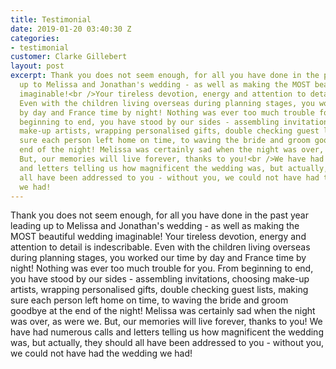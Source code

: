 ```yaml
---
title: Testimonial
date: 2019-01-20 03:40:30 Z
categories:
- testimonial
customer: Clarke Gillebert
layout: post
excerpt: Thank you does not seem enough, for all you have done in the past year leading
  up to Melissa and Jonathan's wedding - as well as making the MOST beautiful wedding
  imaginable!<br />Your tireless devotion, energy and attention to detail is indescribable.
  Even with the children living overseas during planning stages, you worked our time
  by day and France time by night! Nothing was ever too much trouble for you. From
  beginning to end, you have stood by our sides - assembling invitations, choosing
  make-up artists, wrapping personalised gifts, double checking guest lists, making
  sure each person left home on time, to waving the bride and groom goodbye at the
  end of the night! Melissa was certainly sad when the night was over, as were we.
  But, our memories will live forever, thanks to you!<br />We have had numerous calls
  and letters telling us how magnificent the wedding was, but actually, they should
  all have been addressed to you - without you, we could not have had the wedding
  we had!
---
```


Thank you does not seem enough, for all you have done in the past year leading up to Melissa and Jonathan's wedding - as well as making the MOST beautiful wedding imaginable!
Your tireless devotion, energy and attention to detail is indescribable. Even with the children living overseas during planning stages, you worked our time by day and France time by night! Nothing was ever too much trouble for you. From beginning to end, you have stood by our sides - assembling invitations, choosing make-up artists, wrapping personalised gifts, double checking guest lists, making sure each person left home on time, to waving the bride and groom goodbye at the end of the night! Melissa was certainly sad when the night was over, as were we. But, our memories will live forever, thanks to you!
We have had numerous calls and letters telling us how magnificent the wedding was, but actually, they should all have been addressed to you - without you, we could not have had the wedding we had!

